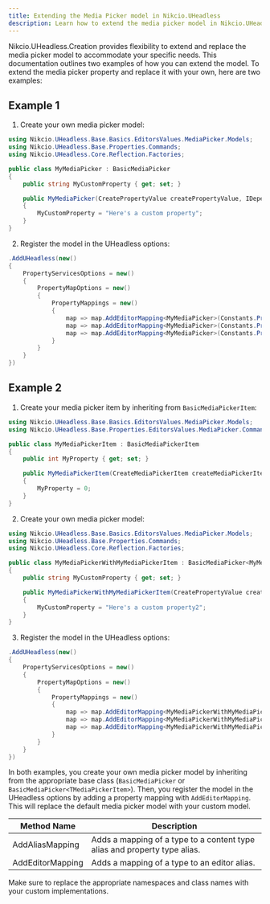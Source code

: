 ```yaml
---
title: Extending the Media Picker model in Nikcio.UHeadless
description: Learn how to extend the media picker model in Nikcio.UHeadless.Creation.
---
```


Nikcio.UHeadless.Creation provides flexibility to extend and replace the media picker model to accommodate your specific needs. This documentation outlines two examples of how you can extend the model.
To extend the media picker property and replace it with your own, here are two examples:

## Example 1

1. Create your own media picker model:

```csharp
using Nikcio.UHeadless.Base.Basics.EditorsValues.MediaPicker.Models;
using Nikcio.UHeadless.Base.Properties.Commands;
using Nikcio.UHeadless.Core.Reflection.Factories;

public class MyMediaPicker : BasicMediaPicker
{
    public string MyCustomProperty { get; set; }

    public MyMediaPicker(CreatePropertyValue createPropertyValue, IDependencyReflectorFactory dependencyReflectorFactory) : base(createPropertyValue, dependencyReflectorFactory)
    {
        MyCustomProperty = "Here's a custom property";
    }
}
```

2. Register the model in the UHeadless options:

```csharp
.AddUHeadless(new()
{
    PropertyServicesOptions = new()
    {
        PropertyMapOptions = new()
        {
            PropertyMappings = new()
            {
                map => map.AddEditorMapping<MyMediaPicker>(Constants.PropertyEditors.Aliases.MediaPicker)
                map => map.AddEditorMapping<MyMediaPicker>(Constants.PropertyEditors.Aliases.MediaPicker3)
                map => map.AddEditorMapping<MyMediaPicker>(Constants.PropertyEditors.Aliases.MultipleMediaPicker)
            }
        }
    }
})
```

## Example 2

1. Create your media picker item by inheriting from `BasicMediaPickerItem`:

```csharp
using Nikcio.UHeadless.Base.Basics.EditorsValues.MediaPicker.Models;
using Nikcio.UHeadless.Base.Properties.EditorsValues.MediaPicker.Commands;

public class MyMediaPickerItem : BasicMediaPickerItem
{
    public int MyProperty { get; set; }

    public MyMediaPickerItem(CreateMediaPickerItem createMediaPickerItem) : base(createMediaPickerItem)
    {
        MyProperty = 0;
    }
}

```

2. Create your own media picker model:

```csharp
using Nikcio.UHeadless.Base.Basics.EditorsValues.MediaPicker.Models;
using Nikcio.UHeadless.Base.Properties.Commands;
using Nikcio.UHeadless.Core.Reflection.Factories;

public class MyMediaPickerWithMyMediaPickerItem : BasicMediaPicker<MyMediaPickerItem>
{
    public string MyCustomProperty { get; set; }

    public MyMediaPickerWithMyMediaPickerItem(CreatePropertyValue createPropertyValue, IDependencyReflectorFactory dependencyReflectorFactory) : base(createPropertyValue, dependencyReflectorFactory)
    {
        MyCustomProperty = "Here's a custom property2";
    }
}
```

3. Register the model in the UHeadless options:

```csharp
.AddUHeadless(new()
{
    PropertyServicesOptions = new()
    {
        PropertyMapOptions = new()
        {
            PropertyMappings = new()
            {
                map => map.AddEditorMapping<MyMediaPickerWithMyMediaPickerItem>(Constants.PropertyEditors.Aliases.MediaPicker)
                map => map.AddEditorMapping<MyMediaPickerWithMyMediaPickerItem>(Constants.PropertyEditors.Aliases.MediaPicker3)
                map => map.AddEditorMapping<MyMediaPickerWithMyMediaPickerItem>(Constants.PropertyEditors.Aliases.MultipleMediaPicker)
            }
        }
    }
})
```

In both examples, you create your own media picker model by inheriting from the appropriate base class (`BasicMediaPicker` or `BasicMediaPicker<TMediaPickerItem>`). Then, you register the model in the UHeadless options by adding a property mapping with `AddEditorMapping`. This will replace the default media picker model with your custom model.

| Method Name       | Description                                                                    |
|-------------------|--------------------------------------------------------------------------------|
| AddAliasMapping   | Adds a mapping of a type to a content type alias and property type alias.      |
| AddEditorMapping  | Adds a mapping of a type to an editor alias.                                   |

Make sure to replace the appropriate namespaces and class names with your custom implementations.